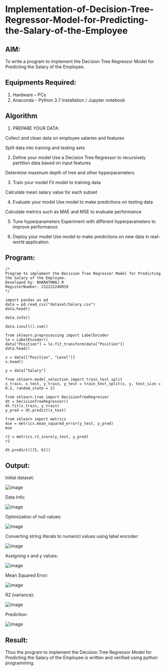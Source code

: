# Implementation-of-Decision-Tree-Regressor-Model-for-Predicting-the-Salary-of-the-Employee

## AIM:
To write a program to implement the Decision Tree Regressor Model for Predicting the Salary of the Employee.

## Equipments Required:
1. Hardware – PCs
2. Anaconda – Python 3.7 Installation / Jupyter notebook

## Algorithm
1. PREPARE YOUR DATA:

Collect and clean data on employee salaries and features

Split data into training and testing sets

2. Define your model
Use a Decision Tree Regressor to recursively partition data based on input features

Determine maximum depth of tree and other hyperparameters

3. Train your model
Fit model to training data

Calculate mean salary value for each subset

4. Evaluate your model
Use model to make predictions on testing data

Calculate metrics such as MAE and MSE to evaluate performance

5. Tune hyperparameters
Experiment with different hyperparameters to improve performance

6. Deploy your model
Use model to make predictions on new data in real-world application.

## Program:
```
/*
Program to implement the Decision Tree Regressor Model for Predicting the Salary of the Employee.
Developed by: BHARATHWAJ R
RegisterNumber: 212222240019
*/

import pandas as pd
data = pd.read_csv("dataset/Salary.csv")
data.head()

data.info()

data.isnull().sum()

from sklearn.preprocessing import LabelEncoder
le = LabelEncoder()
data["Position"] = le.fit_transform(data["Position"])
data.head()

x = data[["Position", "Level"]]
x.head()

y = data["Salary"]

from sklearn.model_selection import train_test_split
x_train, x_test, y_train, y_test = train_test_split(x, y, test_size = 0.2, random_state = 2)

from sklearn.tree import DecisionTreeRegressor
dt = DecisionTreeRegressor()
dt.fit(x_train, y_train)
y_pred = dt.predict(x_test)

from sklearn import metrics
mse = metrics.mean_squared_error(y_test, y_pred)
mse

r2 = metrics.r2_score(y_test, y_pred)
r2

dt.predict([[5, 6]])
```

## Output:
Initial dataset:

![image](https://github.com/BHARATHWAJRAMESH/Implementation-of-Decision-Tree-Regressor-Model-for-Predicting-the-Salary-of-the-Employee/assets/119394248/1f31c366-1fa9-4ad0-aa7e-725b6a7b17c4)



Data Info:

![image](https://github.com/BHARATHWAJRAMESH/Implementation-of-Decision-Tree-Regressor-Model-for-Predicting-the-Salary-of-the-Employee/assets/119394248/f92b726f-1101-4277-a9f2-fd1734fa46a1)



Optimization of null values:

![image](https://github.com/BHARATHWAJRAMESH/Implementation-of-Decision-Tree-Regressor-Model-for-Predicting-the-Salary-of-the-Employee/assets/119394248/4adbf48d-f004-4522-81d7-17c14043fefc)



Converting string literals to numericl values using label encoder:

![image](https://github.com/BHARATHWAJRAMESH/Implementation-of-Decision-Tree-Regressor-Model-for-Predicting-the-Salary-of-the-Employee/assets/119394248/86d4f1ea-9329-4910-8f19-ce16119144e8)



Assigning x and y values:

![image](https://github.com/BHARATHWAJRAMESH/Implementation-of-Decision-Tree-Regressor-Model-for-Predicting-the-Salary-of-the-Employee/assets/119394248/f1d7c1d3-40a9-4af4-8ace-df25af44c536)



Mean Squared Error:

![image](https://github.com/BHARATHWAJRAMESH/Implementation-of-Decision-Tree-Regressor-Model-for-Predicting-the-Salary-of-the-Employee/assets/119394248/b17a6d62-0f31-46f9-87b4-86c17330fa5e)



R2 (variance):

![image](https://github.com/BHARATHWAJRAMESH/Implementation-of-Decision-Tree-Regressor-Model-for-Predicting-the-Salary-of-the-Employee/assets/119394248/d89ea6e0-6dea-423f-a448-8312714beacf)



Prediction:

![image](https://github.com/BHARATHWAJRAMESH/Implementation-of-Decision-Tree-Regressor-Model-for-Predicting-the-Salary-of-the-Employee/assets/119394248/c4b08179-0892-4278-aa9f-0d5f957315e4)



## Result:
Thus the program to implement the Decision Tree Regressor Model for Predicting the Salary of the Employee is written and verified using python programming.
